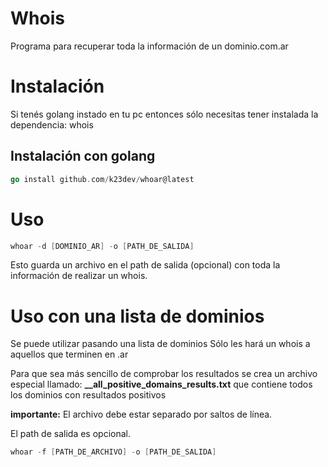 # Whois

Programa para recuperar toda la información de un dominio.com.ar

# Instalación

Si tenés golang instado en tu pc entonces sólo necesitas tener instalada la dependencia: whois

## Instalación con golang

```go
go install github.com/k23dev/whoar@latest
```

# Uso


```go
whoar -d [DOMINIO_AR] -o [PATH_DE_SALIDA]
```

Esto guarda un archivo en el path de salida (opcional) con toda la información de realizar un whois.

# Uso con una lista de dominios

Se puede utilizar pasando una lista de dominios
Sólo les hará un whois a aquellos que terminen en .ar

Para que sea más sencillo de comprobar los resultados se crea un archivo especial llamado: **__all_positive_domains_results.txt** que contiene todos los dominios con resultados positivos

**importante:** El archivo debe estar separado por saltos de línea.

El path de salida es opcional.

```go
whoar -f [PATH_DE_ARCHIVO] -o [PATH_DE_SALIDA]
```